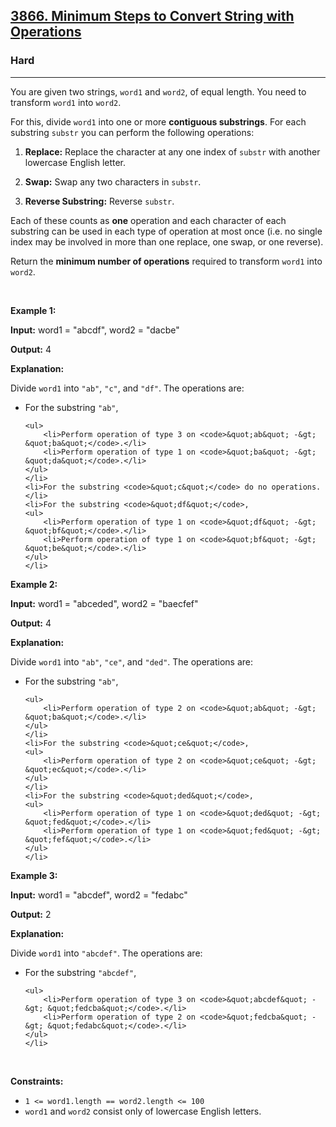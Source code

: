 <h2><a href="https://leetcode.com/problems/minimum-steps-to-convert-string-with-operations">3866. Minimum Steps to Convert String with Operations</a></h2><h3>Hard</h3><hr><p>You are given two strings, <code>word1</code> and <code>word2</code>, of equal length. You need to transform <code>word1</code> into <code>word2</code>.</p>

<p>For this, divide <code>word1</code> into one or more <strong>contiguous <span data-keyword="substring-nonempty">substrings</span></strong>. For each substring <code>substr</code> you can perform the following operations:</p>

<ol>
	<li>
	<p><strong>Replace:</strong> Replace the character at any one index of <code>substr</code> with another lowercase English letter.</p>
	</li>
	<li>
	<p><strong>Swap:</strong> Swap any two characters in <code>substr</code>.</p>
	</li>
	<li>
	<p><strong>Reverse Substring:</strong> Reverse <code>substr</code>.</p>
	</li>
</ol>

<p>Each of these counts as <strong>one</strong> operation and each character of each substring can be used in each type of operation at most once (i.e. no single index may be involved in more than one replace, one swap, or one reverse).</p>

<p>Return the <strong>minimum number of operations</strong> required to transform <code>word1</code> into <code>word2</code>.</p>

<p>&nbsp;</p>
<p><strong class="example">Example 1:</strong></p>

<div class="example-block">
<p><strong>Input:</strong> <span class="example-io">word1 = &quot;abcdf&quot;, word2 = &quot;dacbe&quot;</span></p>

<p><strong>Output:</strong> <span class="example-io">4</span></p>

<p><strong>Explanation:</strong></p>

<p>Divide <code>word1</code> into <code>&quot;ab&quot;</code>, <code>&quot;c&quot;</code>, and <code>&quot;df&quot;</code>. The operations are:</p>

<ul>
	<li>For the substring <code>&quot;ab&quot;</code>,

	<ul>
		<li>Perform operation of type 3 on <code>&quot;ab&quot; -&gt; &quot;ba&quot;</code>.</li>
		<li>Perform operation of type 1 on <code>&quot;ba&quot; -&gt; &quot;da&quot;</code>.</li>
	</ul>
	</li>
	<li>For the substring <code>&quot;c&quot;</code> do no operations.</li>
	<li>For the substring <code>&quot;df&quot;</code>,
	<ul>
		<li>Perform operation of type 1 on <code>&quot;df&quot; -&gt; &quot;bf&quot;</code>.</li>
		<li>Perform operation of type 1 on <code>&quot;bf&quot; -&gt; &quot;be&quot;</code>.</li>
	</ul>
	</li>
</ul>
</div>

<p><strong class="example">Example 2:</strong></p>

<div class="example-block">
<p><strong>Input:</strong> <span class="example-io">word1 = &quot;abceded&quot;, word2 = &quot;baecfef&quot;</span></p>

<p><strong>Output:</strong> <span class="example-io">4</span></p>

<p><strong>Explanation:</strong></p>

<p>Divide <code>word1</code> into <code>&quot;ab&quot;</code>, <code>&quot;ce&quot;</code>, and <code>&quot;ded&quot;</code>. The operations are:</p>

<ul>
	<li>For the substring <code>&quot;ab&quot;</code>,

	<ul>
		<li>Perform operation of type 2 on <code>&quot;ab&quot; -&gt; &quot;ba&quot;</code>.</li>
	</ul>
	</li>
	<li>For the substring <code>&quot;ce&quot;</code>,
	<ul>
		<li>Perform operation of type 2 on <code>&quot;ce&quot; -&gt; &quot;ec&quot;</code>.</li>
	</ul>
	</li>
	<li>For the substring <code>&quot;ded&quot;</code>,
	<ul>
		<li>Perform operation of type 1 on <code>&quot;ded&quot; -&gt; &quot;fed&quot;</code>.</li>
		<li>Perform operation of type 1 on <code>&quot;fed&quot; -&gt; &quot;fef&quot;</code>.</li>
	</ul>
	</li>
</ul>
</div>

<p><strong class="example">Example 3:</strong></p>

<div class="example-block">
<p><strong>Input:</strong> <span class="example-io">word1 = &quot;abcdef&quot;, word2 = &quot;fedabc&quot;</span></p>

<p><strong>Output:</strong> <span class="example-io">2</span></p>

<p><strong>Explanation:</strong></p>

<p>Divide <code>word1</code> into <code>&quot;abcdef&quot;</code>. The operations are:</p>

<ul>
	<li>For the substring <code>&quot;abcdef&quot;</code>,

	<ul>
		<li>Perform operation of type 3 on <code>&quot;abcdef&quot; -&gt; &quot;fedcba&quot;</code>.</li>
		<li>Perform operation of type 2 on <code>&quot;fedcba&quot; -&gt; &quot;fedabc&quot;</code>.</li>
	</ul>
	</li>
</ul>
</div>

<p>&nbsp;</p>
<p><strong>Constraints:</strong></p>

<ul>
	<li><code>1 &lt;= word1.length == word2.length &lt;= 100</code></li>
	<li><code>word1</code> and <code>word2</code> consist only of lowercase English letters.</li>
</ul>
